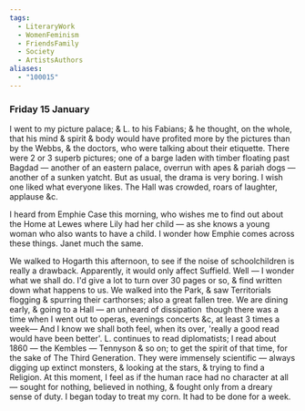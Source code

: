 ```yaml
---
tags:
  - LiteraryWork
  - WomenFeminism
  - FriendsFamily
  - Society
  - ArtistsAuthors
aliases:
  - "100015"
---
```

### Friday 15 January

I went to my picture palace; & L. to his Fabians; & he thought, on the whole, that his mind & spirit & body would have profited more by the pictures than by the Webbs, & the doctors, who were talking about their etiquette. There were 2 or 3 superb pictures; one of a barge laden with timber floating past Bagdad — another of an eastern palace, overrun with apes & pariah dogs — another of a sunken yatcht. But as usual, the drama is very boring. I wish one liked what everyone likes. The Hall was crowded, roars of laughter, applause &c.

I heard from Emphie Case this morning, who wishes me to find out about the Home at Lewes where Lily had her child — as she knows a young woman who also wants to have a child. I wonder how Emphie comes across these things. Janet much the same.

We walked to Hogarth this afternoon, to see if the noise of schoolchildren is really a drawback. Apparently, it would only affect Suffield. Well — I wonder what we shall do. I'd give a lot to turn over 30 pages or so, & find written down what happens to us. We walked into the Park, & saw Territorials flogging & spurring their carthorses; also a great fallen tree. We are dining early, & going to a Hall — an unheard of dissipation ­ though there was a time when I went out to operas, evenings concerts &c, at least 3 times a week— And I know we shall both feel, when its over, 'really a good read would have been better'. L. continues to read diplomatists; I read about 1860 — the Kembles — Tennyson & so on; to get the spirit of that time, for the sake of The Third Generation. They were immensely scientific — always digging up extinct monsters, & looking at the stars, & trying to find a Religion. At this moment, I feel as if the human race had no character at all — sought for nothing, believed in nothing, & fought only from a dreary sense of duty. I began today to treat my corn. It had to be done for a week.